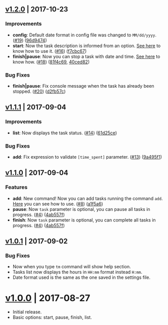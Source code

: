 <a name="1.2.0"></a>
## [v1.2.0](https://github.com/mvmjacobs/timetracking/releases/tag/v1.2.0) | 2017-10-23

### Improvements
* **config**: Default date format in config file was changed to `MM/dd/yyyy`. ([#19](https://github.com/mvmjacobs/timetracking/issues/19)) ([96d9474](https://github.com/mvmjacobs/timetracking/commit/96d9474))
* **start**: Now the task description is informed from an option. [See here](https://github.com/mvmjacobs/timetracking#start) to know how to use it. ([#16](https://github.com/mvmjacobs/timetracking/issues/16)) ([f7cbc67](https://github.com/mvmjacobs/timetracking/commit/f7cbc67))
* **finish|pause**: Now you can stop a task with date and time. [See here](https://github.com/mvmjacobs/timetracking#pause) to know how. ([#18](https://github.com/mvmjacobs/timetracking/issues/18)) ([81f4c69](https://github.com/mvmjacobs/timetracking/commit/81f4c69), [40ced82](https://github.com/mvmjacobs/timetracking/commit/40ced82))

### Bug Fixes
* **finish|pause**: Fix console message when the task has already been stopped. ([#20](https://github.com/mvmjacobs/timetracking/issues/20)) ([d2fb57c](https://github.com/mvmjacobs/timetracking/commit/d2fb57c))

<a name="1.1.1"></a>
## [v1.1.1](https://github.com/mvmjacobs/timetracking/releases/tag/v1.1.1) | 2017-09-04

### Improvements
* **list**: Now displays the task status. ([#14](https://github.com/mvmjacobs/timetracking/issues/14)) ([61d25ce](https://github.com/mvmjacobs/timetracking/commit/61d25ce))

### Bug Fixes
* **add**: 	Fix expression to validate `[time_spent]` parameter. ([#13](https://github.com/mvmjacobs/timetracking/issues/13)) ([9a495f1](https://github.com/mvmjacobs/timetracking/commit/9a495f1))

<a name="1.1.0"></a>
## [v1.1.0](https://github.com/mvmjacobs/timetracking/releases/tag/v1.1.0) | 2017-09-04

### Features
* **add**: New command! Now you can add tasks running the command `add`. [Here](https://github.com/mvmjacobs/timetracking/tree/master#add) you can see how to use. ([#8](https://github.com/mvmjacobs/timetracking/issues/8)) ([a1f5a6](https://github.com/mvmjacobs/timetracking/commit/a1f5a6))
* **pause**: Now `task` parameter is optional, you can pause all tasks in progress. ([#4](https://github.com/mvmjacobs/timetracking/issues/4)) ([4ab557f](https://github.com/mvmjacobs/timetracking/commit/4ab557f))
* **finish**: Now `task` parameter is optional, you can complete all tasks in progress. ([#4](https://github.com/mvmjacobs/timetracking/issues/4)) ([4ab557f](https://github.com/mvmjacobs/timetracking/commit/4ab557f))

<a name="1.0.1"></a>
## [v1.0.1](https://github.com/mvmjacobs/timetracking/releases/tag/v1.0.1) | 2017-09-02

### Bug Fixes
* Now when you type `tm` command will show help section.
* Tasks list now displays the hours in `HH:mm` format instead `H:mm`.
* Date format used is the same as the one saved in the settings file.

<a name="1.0.0"></a>
# [v1.0.0](https://github.com/mvmjacobs/timetracking/releases/tag/v1.0.0) | 2017-08-27

* Initial release.
* Basic options: start, pause, finish, list.

